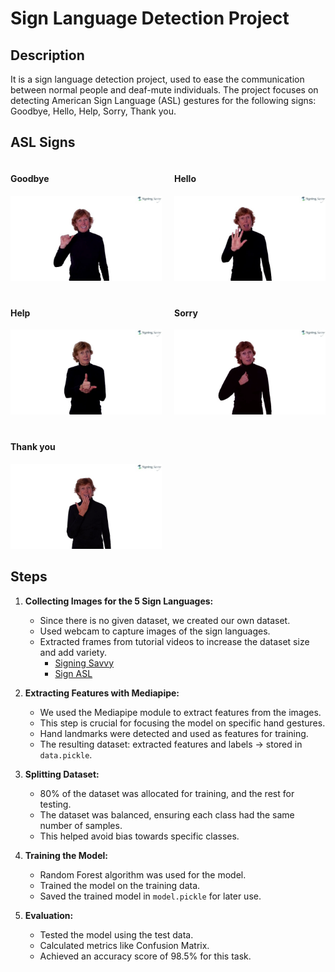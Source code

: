 # Sign Language Detection Project

## Description
It is a sign language detection project, used to ease the communication between normal people and deaf-mute individuals. The project focuses on detecting American Sign Language (ASL) gestures for the following signs: Goodbye, Hello, Help, Sorry, Thank you.

## ASL Signs
<!-- Sign Images Grid -->
<div style="display: grid; grid-template-columns: repeat(2, 1fr); gap: 20px;">
    <div>
        <h4>Goodbye</h4>
        <img src='Goodbye.jpg' alt='Goodbye'>
    </div>
    <div>
        <h4>Hello</h4>
        <img src='Hello.jpg' alt='Hello'>
    </div>
    <div>
        <h4>Help</h4>
        <img src='Help.jpg' alt='Help'>
    </div>
    <div>
        <h4>Sorry</h4>
        <img src='Sorry.jpg' alt='Sorry'>
    </div>
    <div>
        <h4>Thank you</h4>
        <img src='Thankyou.jpg' alt='Thank you'>
    </div>
</div>

## Steps
1. **Collecting Images for the 5 Sign Languages:**
   - Since there is no given dataset, we created our own dataset.
   - Used webcam to capture images of the sign languages.
   - Extracted frames from tutorial videos to increase the dataset size and add variety.
     - [Signing Savvy](https://www.signingsavvy.com/)
     - [Sign ASL](https://www.signasl.org/)

2. **Extracting Features with Mediapipe:**
   - We used the Mediapipe module to extract features from the images.
   - This step is crucial for focusing the model on specific hand gestures.
   - Hand landmarks were detected and used as features for training.
   - The resulting dataset: extracted features and labels -> stored in `data.pickle`.

3. **Splitting Dataset:**
   - 80% of the dataset was allocated for training, and the rest for testing.
   - The dataset was balanced, ensuring each class had the same number of samples.
   - This helped avoid bias towards specific classes.

4. **Training the Model:**
   - Random Forest algorithm was used for the model.
   - Trained the model on the training data.
   - Saved the trained model in `model.pickle` for later use.

5. **Evaluation:**
   - Tested the model using the test data.
   - Calculated metrics like Confusion Matrix.
   - Achieved an accuracy score of 98.5% for this task.

